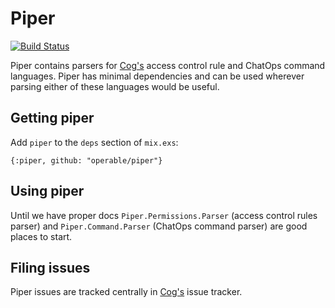 # Piper

[![Build Status](https://travis-ci.org/operable/piper.svg?branch=master)](https://travis-ci.org/operable/piper)

Piper contains parsers for [Cog's](https://github.com/operable/cog) access control rule and ChatOps command languages. Piper has minimal
dependencies and can be used wherever parsing either of these languages would be useful.

## Getting piper

Add `piper` to the `deps` section of `mix.exs`:

`{:piper, github: "operable/piper"}`

## Using piper

Until we have proper docs `Piper.Permissions.Parser` (access control rules parser) and `Piper.Command.Parser` (ChatOps command parser) are good
places to start.

## Filing issues

Piper issues are tracked centrally in [Cog's](https://github.com/operable/cog/issues) issue tracker.
